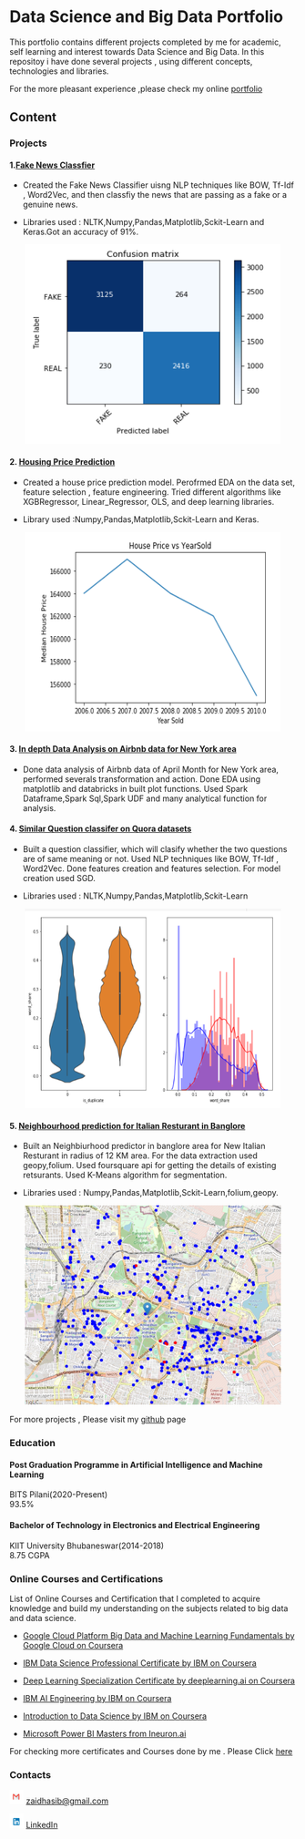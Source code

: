 # Data Science and Big Data Portfolio

This portfolio contains different projects completed by me for academic, self learning and interest towards Data Science and Big Data.
In this repositoy i have done several projects , using different concepts, technologies and libraries.

For the more pleasant experience ,please check my online [portfolio](https://zaidhasib.github.io/DATA-SCIENCE-AND-BIG-DATA-PORTFOLIO/)

## Content

### Projects 

#### 1.[Fake News Classfier](https://github.com/Zaidhasib/DATA-SCIENCE-AND-BIG-DATA-PORTFOLIO/tree/master/Fake%20News%20Classifier)

  * Created the Fake News Classifier uisng NLP techniques like BOW, Tf-Idf , Word2Vec, and then classfiy the news that are passing as a     fake or a genuine news.
  
  * Libraries used : NLTK,Numpy,Pandas,Matplotlib,Sckit-Learn and Keras.Got an accuracy of 91%.
  
<p align="center">
   <img src ="Images/FakeNews.PNG" height="350" width="450"/>
</p>
 
 
  
#### 2. [Housing Price Prediction](https://github.com/Zaidhasib/DATA-SCIENCE-AND-BIG-DATA-PORTFOLIO/tree/master/Housing%20Price%20Prediction)

  * Created a house price prediction model. Perofrmed EDA on the data set, feature selection , feature engineering. Tried different         algorithms like XGBRegressor, Linear_Regressor, OLS, and deep learning libraries.
  
  * Library used :Numpy,Pandas,Matplotlib,Sckit-Learn and Keras.
  
<p align="center">
   <img src ="Images/House1.PNG" height="350" width="450"/>
</p>

#### 3. [In depth Data Analysis on Airbnb data for New York area](https://github.com/Zaidhasib/DATA-SCIENCE-AND-BIG-DATA-PORTFOLIO/tree/master/Airbnb%20data%20analysis%20using%20Apache%20Spark)

  * Done data analysis of Airbnb data of April Month for New York area, performed severals transformation and action. Done EDA using         matplotlib and databricks in built plot functions. Used Spark Dataframe,Spark Sql,Spark UDF and many analytical function for             analysis.


#### 4. [Similar Question classifer on Quora datasets](https://github.com/Zaidhasib/DATA-SCIENCE-AND-BIG-DATA-PORTFOLIO/tree/master/Quora%20Similar%20Question%20Classifier)

   * Built a question classifier, which will  clasify whether the two questions are of same meaning or not. Used NLP techniques like          BOW, Tf-Idf , Word2Vec. Done features creation and features selection. For model creation used SGD. 
   
   * Libraries used : NLTK,Numpy,Pandas,Matplotlib,Sckit-Learn
   
<p align="center">
   <img src ="Images/Quora1.PNG" height="350" width="450"/>
</p>

#### 5. [Neighbourhood prediction for Italian Resturant in Banglore](https://github.com/Zaidhasib/DATA-SCIENCE-AND-BIG-DATA-PORTFOLIO/tree/master/Resturant%20Location%20Recommender)

  * Built an Neighbiurhood predictor in banglore area for New Italian Resturant in radius of 12 KM area. For the data extraction used       geopy,folium. Used foursquare api for getting the details of existing retsurants. Used K-Means algorithm for segmentation.
  
  * Libraries used : Numpy,Pandas,Matplotlib,Sckit-Learn,folium,geopy.
  
<p align="center">
   <img src ="Images/Cluster1.PNG" height="350" width="450"/>
</p>  

For more projects , Please visit my [github](https://github.com/Zaidhasib/) page

### Education

#### Post Graduation Programme in Artificial Intelligence and Machine Learning
 
   BITS Pilani(2020-Present)    
   93.5% 


#### Bachelor of Technology in Electronics and Electrical Engineering 
 
   KIIT University Bhubaneswar(2014-2018)  
   8.75 CGPA
 
 
 ### Online Courses and Certifications
 
   List of Online Courses and Certification that I completed to acquire knowledge and build my understanding on the subjects                related to big data and data science.
   
   * [Google Cloud Platform Big Data and Machine Learning Fundamentals by Google Cloud on Coursera](https://www.coursera.org/account/accomplishments/certificate/RFABJFD9WPQ2)
   
   * [IBM Data Science Professional Certificate by IBM on Coursera](https://www.coursera.org/account/accomplishments/specialization/certificate/EH2YT8YM9HEU)
   
   * [Deep Learning Specialization Certificate by deeplearning.ai on Coursera](https://www.coursera.org/account/accomplishments/specialization/certificate/XB2LZCFU62DT)
   
   * [IBM AI Engineering by IBM on Coursera](https://www.coursera.org/account/accomplishments/specialization/certificate/W4ZLG7MPLV9C)
   
   * [Introduction to Data Science by IBM on Coursera](https://www.coursera.org/account/accomplishments/specialization/certificate/726YBEXN7UEV)
   
   * [Microsoft Power BI Masters from Ineuron.ai](https://academy.ineuron.ai/certificates/downloads/PB008852.pdf)
   
   For checking more certificates and Courses done by me . Please Click [here](https://www.youracclaim.com/users/md-zaid-hasib)
   
   
### Contacts
<img src="/Images/Gmail.PNG" alt='M' width="25" height="25">   zaidhasib@gmail.com

<img src="/Images/LinkedIn.PNG" alt='L' width="25" height="25"> [LinkedIn](https://www.linkedin.com/in/md-zaid-hasib-878666102)


 

